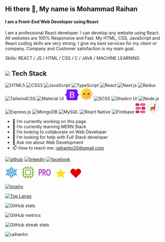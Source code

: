 
## Hi there 👋, My name is Mohammad Raihan
#### I am a Front-End Web Developer using React

I am a professional React developer. I can develop any website using React. All websites are 100% Responsive and Fast. My HTML, CSS, JavaScript and React coding skills are very strong. I give my best services for my client or company. Company and Customer satisfaction is my main goal.

Skills: REACT / JS / HTML / CSS / C / JAVA / MACHINE LEARNING

## <img src="https://cdn.jsdelivr.net/gh/devicons/devicon@latest/icons/argocd/argocd-original.svg" width="25"/> Tech Stack

<p align="left">
 
  <img src="https://cdn.jsdelivr.net/gh/devicons/devicon/icons/html5/html5-original.svg" width="40" title="HTML5"/>
  <img src="https://cdn.jsdelivr.net/gh/devicons/devicon/icons/css3/css3-original.svg" width="40" title="CSS3"/>
  <img src="https://cdn.jsdelivr.net/gh/devicons/devicon/icons/javascript/javascript-original.svg" width="40" title="JavaScript"/>
  <img src="https://cdn.jsdelivr.net/gh/devicons/devicon/icons/typescript/typescript-original.svg" width="40" title="TypeScript"/>
  <img src="https://cdn.jsdelivr.net/gh/devicons/devicon/icons/react/react-original.svg" width="40" title="React"/>
  <img src="https://cdn.jsdelivr.net/gh/devicons/devicon/icons/nextjs/nextjs-original.svg" width="40" title="Next.js"/>
  <img src="https://cdn.jsdelivr.net/gh/devicons/devicon/icons/redux/redux-original.svg" width="40" title="Redux"/>
  <img src="https://www.vectorlogo.zone/logos/tailwindcss/tailwindcss-icon.svg" width="40" title="TailwindCSS"/>
  <img src="https://cdn.jsdelivr.net/gh/devicons/devicon/icons/materialui/materialui-original.svg" width="40" title="Material UI"/>
  <img src="https://raw.githubusercontent.com/raihanhn/raihanhn/main/assets/bootstrap.png" width="45" title="Bootstrap"/>
  <img src="https://raw.githubusercontent.com/raihanhn/raihanhn/main/assets/daisyui.png" width="40" title="DaisyUI"/>
  <img src="https://cdn.jsdelivr.net/gh/devicons/devicon/icons/sass/sass-original.svg" width="40" title="SCSS"/>
  <img src="https://ui.shadcn.com/favicon.ico" width="36" title="Shadcn UI"/>
  <img src="https://cdn.jsdelivr.net/gh/devicons/devicon/icons/nodejs/nodejs-original.svg" width="40" title="Node.js"/>
  <img src="https://cdn.jsdelivr.net/gh/devicons/devicon/icons/express/express-original.svg" width="40" title="Express.js"/>
  <img src="https://cdn.jsdelivr.net/gh/devicons/devicon/icons/mongodb/mongodb-original.svg" width="40" title="MongoDB"/>
  <img src="https://cdn.jsdelivr.net/gh/devicons/devicon/icons/mysql/mysql-original.svg" width="40" title="MySQL"/>
  <img src="https://cdn.jsdelivr.net/gh/devicons/devicon/icons/react/react-original.svg" width="40" title="React Native"/>
  <img src="https://cdn.jsdelivr.net/gh/devicons/devicon/icons/firebase/firebase-plain.svg" width="40" title="Firebase"/>
  <img src="https://raw.githubusercontent.com/raihanhn/raihanhn/main/assets/reactbricks.png" width="34" title="ReactBricks"/>
  <img src="https://raw.githubusercontent.com/raihanhn/raihanhn/main/assets/tinacms.png" width="40" title="TinaCMS"/>


</p>
          

- 🔭 I’m currently working on this page. 
- 🌱 I’m currently learning MERN Stack 
- 👯 I’m looking to collaborate on Web Developer 
- 🤔 I’m looking for help with Full Stack developer 
- 💬 Ask me about Web Development 
- 📫 How to reach me: raihanhn20@gmail.com 


[<img src='https://cdn.jsdelivr.net/npm/simple-icons@3.0.1/icons/github.svg' alt='github' height='40'>](https://github.com/Raihanhn)  [<img src='https://cdn.jsdelivr.net/npm/simple-icons@3.0.1/icons/linkedin.svg' alt='linkedin' height='40'>](https://www.linkedin.com/in/raihan20/)  [<img src='https://cdn.jsdelivr.net/npm/simple-icons@3.0.1/icons/facebook.svg' alt='facebook' height='40'>](https://www.facebook.com/md.raihan.98)  

<a href='https://archiveprogram.github.com/'><img src='https://raw.githubusercontent.com/acervenky/animated-github-badges/master/assets/acbadge.gif' width='40' height='40'></a> <a href='https://docs.github.com/en/developers'><img src='https://raw.githubusercontent.com/acervenky/animated-github-badges/master/assets/devbadge.gif' width='40' height='40'></a> <a href='https://github.com/pricing'><img src='https://raw.githubusercontent.com/acervenky/animated-github-badges/master/assets/pro.gif' width='40' height='40'></a> <a href='https://stars.github.com/'><img src='https://raw.githubusercontent.com/acervenky/animated-github-badges/master/assets/starbadge.gif' width='35' height='35'></a> <a href='https://docs.github.com/en/github/supporting-the-open-source-community-with-github-sponsors'><img src='https://raw.githubusercontent.com/acervenky/animated-github-badges/master/assets/sponsorbadge.gif' width='35' height='35'></a> 

[![trophy](https://github-profile-trophy.vercel.app/?username=Raihanhn)](https://github.com/ryo-ma/github-profile-trophy)

[![Top Langs](https://github-readme-stats.vercel.app/api/top-langs/?username=Raihanhn)](https://github.com/anuraghazra/github-readme-stats)

![GitHub stats](https://github-readme-stats.vercel.app/api?username=Raihanhn&show_icons=true)  

![GitHub metrics](https://metrics.lecoq.io/Raihanhn)  

![GitHub streak stats](https://github-readme-streak-stats.herokuapp.com/?user=Raihanhn)  

<p align="left"> <img src="https://komarev.com/ghpvc/?username=raihanhn&label=Profile%20views&color=0e75b6&style=flat" alt="raihanhn" /> </p>
